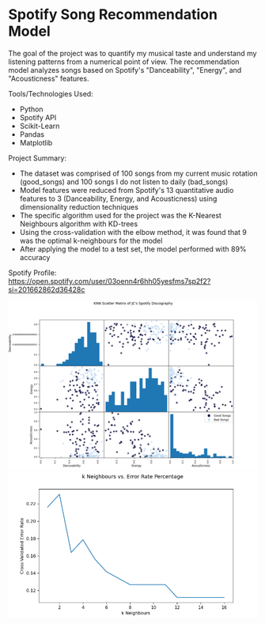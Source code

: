 # Spotify Song Recommendation Model

The goal of the project was to quantify my musical taste and understand my listening patterns from a numerical point of view. The recommendation model analyzes songs based on Spotify's "Danceability", "Energy", and "Acousticness" features.

Tools/Technologies Used:
- Python
- Spotify API
- Scikit-Learn
- Pandas
- Matplotlib

Project Summary:
- The dataset was comprised of 100 songs from my current music rotation (good_songs) and 100 songs I do not listen to daily (bad_songs)
- Model features were reduced from Spotify's 13 quantitative audio features to 3 (Danceability, Energy, and Acousticness) using dimensionality reduction techniques
- The specific algorithm used for the project was the K-Nearest Neighbours algorithm with KD-trees
- Using the cross-validation with the elbow method, it was found that 9 was the optimal k-neighbours for the model
- After applying the model to a test set, the model performed with 89% accuracy

Spotify Profile: https://open.spotify.com/user/03oenn4r6hh05yesfms7sp2f2?si=201662862d36428c 

![alt text](https://github.com/jobcabanto/Spotify-Recommendation-Bot/blob/main/res/knn_chart.png)
![alt text](https://github.com/jobcabanto/Spotify-Recommendation-Bot/blob/main/res/elbow_method.png)
